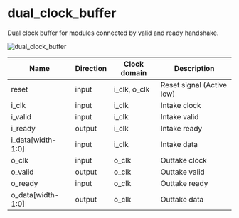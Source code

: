 # dual_clock_buffer
Dual clock buffer for modules connected by valid and ready handshake.

![dual_clock_buffer](https://user-images.githubusercontent.com/14823909/105039643-23ff4380-5aa4-11eb-928f-e426cde9e4bb.png)

|Name|Direction|Clock domain|Description|
|--|--|--|--|
|reset|input|i_clk, o_clk|Reset signal (Active low)|
|i_clk|input|i_clk|Intake clock|
|i_valid|input|i_clk|Intake valid|
|i_ready|output|i_clk|Intake ready|
|i_data[width-1:0]|input|i_clk|Intake data|
|o_clk|input|o_clk|Outtake clock|
|o_valid|output|o_clk|Outtake valid|
|o_ready|input|o_clk|Outtake ready|
|o_data[width-1:0]|output|o_clk|Outtake data|
